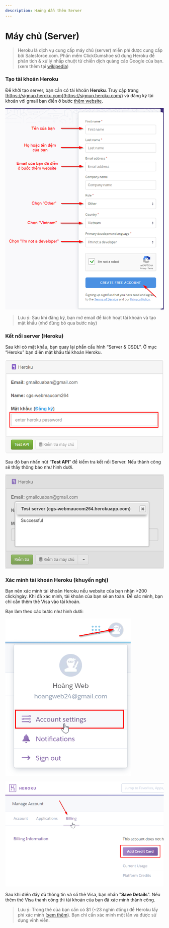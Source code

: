 ```yaml
---
description: Hướng dẫn thêm Server
---
```


# Máy chủ \(Server\)

> Heroku là dịch vụ cung cấp máy chủ \(server\) miễn phí được cung cấp bởi Salesforce.com. Phần mềm ClickGumshoe sử dụng Heroku để phân tích & xử lý nhấp chuột từ chiến dịch quảng cáo Google của bạn. \(xem thêm tại [wikipedia](https://en.wikipedia.org/wiki/Heroku)\)

### Tạo tài khoản Heroku

Để khởi tạo server, bạn cần có tài khoản **Heroku**. Truy cập trang [https://signup.heroku.com](https://signup.heroku.com/) và đăng ký tài khoản với gmail bạn điền ở bước [thêm website](https://help.clickgumshoe.com/bat-dau-cai-dat/tao-tai-khoan#them-website).

![](../../.gitbook/assets/dk-heroku.png)

> Lưu ý: Sau khi đăng ký, bạn mở email để kích hoạt tài khoản và tạo mật khẩu \(nhớ đừng bỏ qua bước này\)

### Kết nối server \(Heroku\)

Sau khi có mật khẩu, bạn quay lại phần cấu hình “Server & CSDL”. Ở mục “Heroku” bạn điền mật khẩu tài khoản Heroku.

![](../../.gitbook/assets/herokuv-server.png)

Sau đó bạn nhấn nút “**Test API**” để kiểm tra kết nối Server. Nếu thành công sẽ thấy thông báo như hình dưới.

![](../../.gitbook/assets/test-heroku.png)

### Xác minh tài khoản Heroku \(khuyến nghị\)

Bạn nên xác minh tài khoản Heroku nếu website của bạn nhận &gt;200 click/ngày. Khi đã xác minh, tài khoản của bạn sẽ an toàn. Để xác minh, bạn chỉ cần thêm thẻ Visa vào tài khoản.

Bạn làm theo các bước như hình dưới:

![](../../.gitbook/assets/xac-nhan-heroku.png)

![](../../.gitbook/assets/xac-minh-tk.png)

Sau khi điền đầy đủ thông tin và số thẻ Visa, bạn nhấn "**Save Details**". Nếu thêm thẻ Visa thành công thì tài khoản của bạn đã xác minh thành công.

> Lưu ý: Trong thẻ của bạn cần có $1 \(~23 nghìn đồng\) để Heroku lấy phí xác minh \([xem thêm](https://devcenter.heroku.com/articles/account-verification)\). Bạn chỉ cần xác minh một lần và được sử dụng vĩnh viễn.

